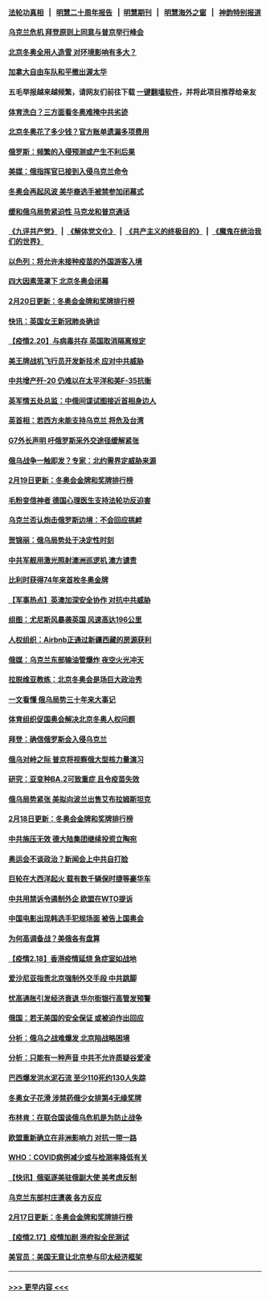 #### [法轮功真相](https://github.com/gfw-breaker/truth/blob/master/README.md?t=0) &nbsp;&nbsp;|&nbsp;&nbsp; [明慧二十周年报告](https://github.com/gfw-breaker/mh-reports/blob/master/README.md?t=0) &nbsp;&nbsp;|&nbsp;&nbsp;[明慧期刊](https://github.com/gfw-breaker/mh-qikan) &nbsp;&nbsp;|&nbsp;&nbsp; [明慧海外之窗](https://github.com/gfw-breaker/mh-news/blob/master/README.md?t=0) &nbsp;&nbsp;|&nbsp;&nbsp; [神韵特别报道](https://github.com/gfw-breaker/mh-news/blob/master/shenyun.md?t=0)
#### [乌克兰危机 拜登原则上同意与普京举行峰会](../pages/nsc418/n13593147.md?t=02211701) 
#### [北京冬奥全用人造雪 对环境影响有多大？](../pages/nsc418/n13592993.md?t=02211701) 
#### [加拿大自由车队和平撤出渥太华](../pages/nsc418/n13592756.md?t=02211701) 
#### 五毛举报越来越频繁，请网友们前往下载 [一键翻墙软件](https://github.com/gfw-breaker/ssr-accounts)，并将此项目推荐给亲友
#### [体育洗白？三方面看冬奥难掩中共劣迹](../pages/nsc418/n13592151.md?t=02211701) 
#### [北京冬奥花了多少钱？官方账单遗漏多项费用](../pages/nsc418/n13592382.md?t=02211701) 
#### [俄罗斯：频繁的入侵预测或产生不利后果](../pages/nsc418/n13592260.md?t=02211701) 
#### [美媒：俄指挥官已接到入侵乌克兰命令](../pages/nsc418/n13592122.md?t=02211701) 
#### [冬奥会再起风波 美华裔选手被禁参加闭幕式](../pages/nsc418/n13592206.md?t=02211701) 
#### [缓和俄乌局势紧迫性 马克龙和普京通话](../pages/nsc418/n13592046.md?t=02211701) 
#### [《九评共产党》](https://github.com/begood0513/9ping.md/blob/master/README.md) &nbsp;|&nbsp; [《解体党文化》](../../../../jtdwh.md/blob/master/README.md)  &nbsp;|&nbsp; [《共产主义的终极目的》](../../../../gczydzjmd.md/blob/master/README.md) &nbsp;|&nbsp; [《魔鬼在统治我们的世界》](../../../../mgztzwmdsj.md/blob/master/README.md) 
#### [以色列：将允许未接种疫苗的外国游客入境](../pages/nsc418/n13592001.md?t=02211701) 
#### [四大因素笼罩下 北京冬奥会闭幕](../pages/nsc418/n13591934.md?t=02211701) 
#### [2月20日更新：冬奥会金牌和奖牌排行榜](../pages/nsc418/n13591588.md?t=02211701) 
#### [快讯：英国女王新冠肺炎确诊](../pages/nsc418/n13591680.md?t=02211701) 
#### [【疫情2.20】与病毒共存 英国取消隔离规定](../pages/nsc418/n13591345.md?t=02211701) 
#### [美王牌战机飞行员开发新技术 应对中共威胁](../pages/nsc418/n13590363.md?t=02211701) 
#### [中共增产歼-20 仍难以在太平洋和美F-35抗衡](../pages/nsc418/n13580045.md?t=02211701) 
#### [英军情五处总监：中俄间谍试图接近首相身边人](../pages/nsc418/n13590168.md?t=02211701) 
#### [英首相：若西方未能支持乌克兰 将危及台湾](../pages/nsc418/n13590249.md?t=02211701) 
#### [G7外长声明 吁俄罗斯采外交途径缓解紧张](../pages/nsc418/n13590174.md?t=02211701) 
#### [俄乌战争一触即发？专家：北约需界定威胁来源](../pages/nsc418/n13589824.md?t=02211701) 
#### [2月19日更新：冬奥会金牌和奖牌排行榜](../pages/nsc418/n13589467.md?t=02211701) 
#### [毛粉变信神者 德国心理医生支持法轮功反迫害](../pages/nsc418/n13589324.md?t=02211701) 
#### [乌克兰否认炮击俄罗斯边境：不会回应挑衅](../pages/nsc418/n13590010.md?t=02211701) 
#### [贺锦丽：俄乌局势处于决定性时刻](../pages/nsc418/n13589882.md?t=02211701) 
#### [中共军舰用激光照射澳洲巡逻机 澳方谴责](../pages/nsc418/n13589593.md?t=02211701) 
#### [比利时获得74年来首枚冬奥金牌](../pages/nsc418/n13589770.md?t=02211701) 
#### [【军事热点】英澳加深安全协作 对抗中共威胁](../pages/nsc418/n13589152.md?t=02211701) 
#### [组图：尤尼斯风暴袭英国 风速高达196公里](../pages/nsc418/n13588992.md?t=02211701) 
#### [人权组织：Airbnb正通过新疆西藏的房源获利](../pages/nsc418/n13588582.md?t=02211701) 
#### [俄媒：乌克兰东部输油管爆炸 夜空火光冲天](../pages/nsc418/n13588489.md?t=02211701) 
#### [拉脱维亚教练：北京冬奥会是场巨大政治秀](../pages/nsc418/n13588250.md?t=02211701) 
#### [一文看懂 俄乌局势三十年来大事记](../pages/nsc418/n13585006.md?t=02211701) 
#### [体育组织促国奥会解决北京冬奥人权问题](../pages/nsc418/n13588127.md?t=02211701) 
#### [拜登：确信俄罗斯会入侵乌克兰](../pages/nsc418/n13588112.md?t=02211701) 
#### [俄乌对峙之际 普京将视察俄大型核力量演习](../pages/nsc418/n13588027.md?t=02211701) 
#### [研究：亚变种BA.2可致重症 且令疫苗失效](../pages/nsc418/n13587727.md?t=02211701) 
#### [俄乌局势紧张 美拟向波兰出售艾布拉姆斯坦克](../pages/nsc418/n13587942.md?t=02211701) 
#### [2月18日更新：冬奥会金牌和奖牌排行榜](../pages/nsc418/n13587247.md?t=02211701) 
#### [中共施压无效 德大陆集团继续投资立陶宛](../pages/nsc418/n13587776.md?t=02211701) 
#### [奥运会不谈政治？新闻会上中共自打脸](../pages/nsc418/n13587758.md?t=02211701) 
#### [巨轮在大西洋起火 载有数千辆保时捷等豪华车](../pages/nsc418/n13587602.md?t=02211701) 
#### [中共用禁诉令遏制外企 欧盟在WTO提诉](../pages/nsc418/n13587601.md?t=02211701) 
#### [中国电影出现韩选手犯规场面 被告上国奥会](../pages/nsc418/n13587199.md?t=02211701) 
#### [为何高调备战？美俄各有盘算](../pages/nsc418/n13587229.md?t=02211701) 
#### [【疫情2.18】香港疫情延烧 急症室如战地](../pages/nsc418/n13586880.md?t=02211701) 
#### [爱沙尼亚指责北京强制外交手段 中共跳脚](../pages/nsc418/n13586654.md?t=02211701) 
#### [忧高通胀引发经济衰退 华尔街银行高管发预警](../pages/nsc418/n13586211.md?t=02211701) 
#### [俄国：若无美国的安全保证 或被迫作出回应](../pages/nsc418/n13585429.md?t=02211701) 
#### [分析：俄乌之战难爆发 北京陷战略困境](../pages/nsc418/n13584724.md?t=02211701) 
#### [分析：只能有一种声音 中共不允许质疑谷爱凌](../pages/nsc418/n13585354.md?t=02211701) 
#### [巴西爆发洪水泥石流 至少110死约130人失踪](../pages/nsc418/n13585127.md?t=02211701) 
#### [冬奥女子花滑 涉禁药俄少女排第4无缘奖牌](../pages/nsc418/n13585213.md?t=02211701) 
#### [布林肯：在联合国谈俄乌危机是为防止战争](../pages/nsc418/n13584974.md?t=02211701) 
#### [欧盟重新确立在非洲影响力 对抗一带一路](../pages/nsc418/n13584975.md?t=02211701) 
#### [WHO：COVID病例减少或与检测率降低有关](../pages/nsc418/n13584907.md?t=02211701) 
#### [【快讯】俄驱逐美驻俄副大使 美考虑反制](../pages/nsc418/n13584874.md?t=02211701) 
#### [乌克兰东部村庄遭袭 各方反应](../pages/nsc418/n13584407.md?t=02211701) 
#### [2月17日更新：冬奥会金牌和奖牌排行榜](../pages/nsc418/n13584301.md?t=02211701) 
#### [【疫情2.17】疫情加剧 港府拟全民测试](../pages/nsc418/n13583896.md?t=02211701) 
#### [美官员：美国无意让北京参与印太经济框架](../pages/nsc418/n13583646.md?t=02211701) 

----
#### [ >>> 更早内容 <<< ](../indexes/nsc418-earlier.md)

